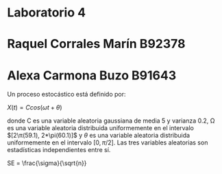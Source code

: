 # Laboratorio 4
# Raquel Corrales Marín B92378
# Alexa Carmona Buzo B91643

Un proceso estocástico está definido por:

$X(t) = Ccos(ωt + θ)$

donde C es una variable aleatoria gaussiana de media 5 y varianza 0.2, Ω es una variable aleatoria distribuida uniformemente en el intervalo $[2\π(59.1), 2*\pi(60.1)]$ y $\theta$ es una variable aleatoria distribuida uniformemente en el intervalo $[0, \pi/2]$. Las tres variables aleatorias son estadísticas independientes entre sí.


SE = \frac{\sigma}{\sqrt{n}}





